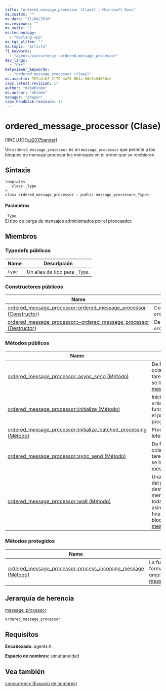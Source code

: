 ```yaml
---
title: "ordered_message_processor (Clase) | Microsoft Docs"
ms.custom: ""
ms.date: "11/04/2016"
ms.reviewer: ""
ms.suite: ""
ms.technology: 
  - "devlang-cpp"
ms.tgt_pltfrm: ""
ms.topic: "article"
f1_keywords: 
  - "agents/concurrency::ordered_message_processor"
dev_langs: 
  - "C++"
helpviewer_keywords: 
  - "ordered_message_processor (clase)"
ms.assetid: 787adfb7-7f79-4a70-864a-80e3b64088cd
caps.latest.revision: 17
author: "mikeblome"
ms.author: "mblome"
manager: "ghogen"
caps.handback.revision: 17
---
```

# ordered_message_processor (Clase)
[!INCLUDE[vs2017banner](../../../assembler/inline/includes/vs2017banner.md)]

Un `ordered_message_processor` es un `message_processor` que permite a los bloques de mensaje procesar los mensajes en el orden que se recibieron.  
  
## Sintaxis  
  
```  
template<  
   class _Type  
>  
class ordered_message_processor : public message_processor<_Type>;  
```  
  
#### Parámetros  
 `_Type`  
 El tipo de carga de mensajes administrados por el procesador.  
  
## Miembros  
  
### Typedefs públicas  
  
|Name|Descripción|  
|----------|-----------------|  
|`type`|Un alias de tipo para `_Type`.|  
  
### Constructores públicos  
  
|Name|Descripción|  
|----------|-----------------|  
|[ordered\_message\_processor::ordered\_message\_processor \(Constructor\)](../Topic/ordered_message_processor::ordered_message_processor%20Constructor.md)|Construye un objeto `ordered_message_processor`.|  
|[ordered\_message\_processor::~ordered\_message\_processor \(Destructor\)](../Topic/ordered_message_processor::~ordered_message_processor%20Destructor.md)|Destruye el objeto `ordered_message_processor`.|  
  
### Métodos públicos  
  
|Name|Descripción|  
|----------|-----------------|  
|[ordered\_message\_processor::async\_send \(Método\)](../Topic/ordered_message_processor::async_send%20Method.md)|De forma asincrónica, pone en la cola a los mensajes e inicia una tarea de procesamiento, si esto no se ha hecho ya. \(Invalida [message\_processor::async\_send](../Topic/message_processor::async_send%20Method.md).\)|  
|[ordered\_message\_processor::initialize \(Método\)](../Topic/ordered_message_processor::initialize%20Method.md)|Inicializa el objeto `ordered_message_processor` con la función de devolución de llamada, el programador y el grupo de programación adecuados.|  
|[ordered\_message\_processor::initialize\_batched\_processing \(Método\)](../Topic/ordered_message_processor::initialize_batched_processing%20Method.md)|Procesamiento de mensajes por lotes Initialize|  
|[ordered\_message\_processor::sync\_send \(Método\)](../Topic/ordered_message_processor::sync_send%20Method.md)|De forma sincrónica, pone en la cola a los mensajes e inicia una tarea de procesamiento, si esto no se ha hecho ya. \(Invalida [message\_processor::sync\_send](../Topic/message_processor::sync_send%20Method.md).\)|  
|[ordered\_message\_processor::wait \(Método\)](../Topic/ordered_message_processor::wait%20Method.md)|Una espera de vuelta específica del procesador usada en destructores de bloques de mensaje para asegurarse de que todas las tareas de procesamiento asincrónico tienen tiempo para finalizar antes de destruir el bloque. \(Invalida [message\_processor::wait](../Topic/message_processor::wait%20Method.md).\)|  
  
### Métodos protegidos  
  
|Name|Descripción|  
|----------|-----------------|  
|[ordered\_message\_processor::process\_incoming\_message \(Método\)](../Topic/ordered_message_processor::process_incoming_message%20Method.md)|La función de procesamiento a la que se llama de forma asincrónica.  Elimina mensajes de la cola y empieza a procesarlos. \(Invalida [message\_processor::process\_incoming\_message](../Topic/message_processor::process_incoming_message%20Method.md).\)|  
  
## Jerarquía de herencia  
 [message\_processor](../../../parallel/concrt/reference/message-processor-class.md)  
  
 `ordered_message_processor`  
  
## Requisitos  
 **Encabezado:** agents.h  
  
 **Espacio de nombres:** simultaneidad  
  
## Vea también  
 [concurrency \(Espacio de nombres\)](../../../parallel/concrt/reference/concurrency-namespace.md)